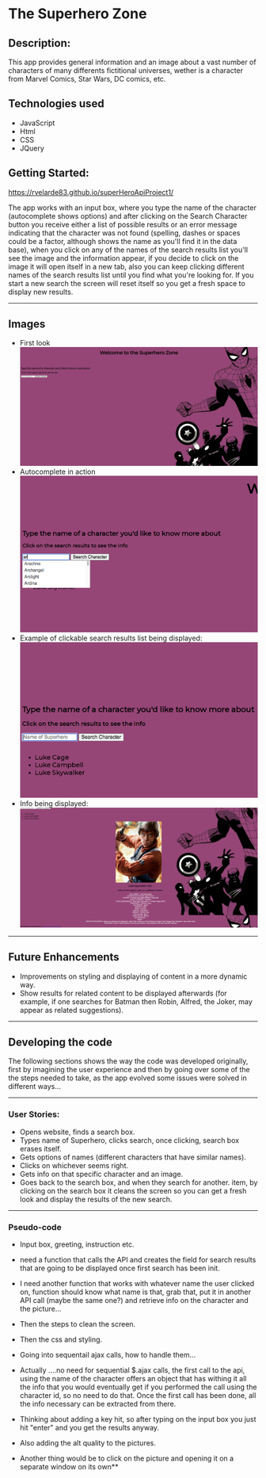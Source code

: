 

# The Superhero Zone

## Description:

This app provides general information and an image about a vast number of characters of many differents fictitional universes, wether is a character from Marvel Comics, Star Wars, DC comics, etc. 



## Technologies used

- JavaScript
- Html
- CSS
- JQuery

## Getting Started:

https://rvelarde83.github.io/superHeroApiProject1/

The app works with an input box, where you type the name of the character (autocomplete shows options) and after clicking on the Search Character button you receive either a list of possible results or an error message indicating that the character was not found (spelling, dashes or spaces could be a factor, although shows the name as you'll find it in the data base), when you click on any of the names of the search results list you'll see the image and the information appear, if you decide to click on the image it will open itself in a new tab, also you can keep clicking different names of the search results list until you find what you're looking for. If you start a new search the screen will reset itself so you get a fresh space to display new results.

---

## Images 
- First look
![Screenshot](SuperheroZone-first-look.png)
- Autocomplete in action
![Screenshot2](autocomplete.png)
- Example of clickable search results list being displayed:
![Screenshot3](searchresults.png)
- Info being displayed:
![Screenshot4](info-displayed.png)
---
## Future Enhancements

- Improvements on styling and displaying of content in a more dynamic way.
- Show results for related content to be displayed afterwards (for example, if one searches for Batman then Robin, Alfred, the Joker, may appear as related suggestions).


---

## Developing the code

The following sections shows the way the code was developed originally, first by imagining the user experience and then by going over some of the the steps needed to take, as the app evolved some issues were solved in different ways...

---

### User Stories:

- Opens website, finds a search box.
- Types name of Superhero, clicks search, once clicking, search box erases itself.
-  Gets options of names (different characters that have similar names).
- Clicks on whichever seems right.
- Gets info on that specific character and an image.
- Goes back to the search box, and when they search for another. item, by clicking on the search box it cleans the screen so you can get a fresh look and display the results of the new search.

---

### Pseudo-code

- Input box, greeting, instruction etc.
-  need a function that calls the API and creates the field for search results that are going to be displayed once first search has been init.
- I need another function that works with whatever name the user clicked on, function should know what name is that, grab that, put it in another API call (maybe the same one?)
and retrieve info on the character and the picture...
- Then the steps to clean the screen.
- Then the css and styling.
- Going into sequentail ajax calls, how to handle them...

 - Actually ....no need for sequential $.ajax calls, the first call to the api, using the name of the character offers an object that has withing it all the info that you would eventually get if you performed the call using the character id, so no need to do that. Once the first call has been done, all the info necessary can be extracted from there.

- Thinking about adding a key hit, so after typing on the input box you just hit "enter" and you get the results anyway.
- Also adding the alt quality to the pictures.
- Another thing would be to click on the picture and opening it on a separate window on its own**


